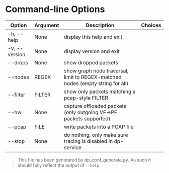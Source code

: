 # Command-line Options

| Option | Argument | Description | Choices |
|--------|----------|-------------|---------|
| -h, --help | None | display this help and exit |  |
| -v, --version | None | display version and exit |  |
| --drops | None | show dropped packets |  |
| --nodes | REGEX | show graph node traversal, limit to REGEX-matched nodes (empty string for all) |  |
| --filter | FILTER | show only packets matching a pcap-style FILTER |  |
| --hw | None | capture offloaded packets (only outgoing VF->PF packets supported) |  |
| --pcap | FILE | write packets into a PCAP file |  |
| --stop | None | do nothing, only make sure tracing is disabled in dp-service |  |

> This file has been generated by dp_conf_generate.py. As such it should fully reflect the output of `--help`.

